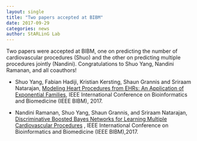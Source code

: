 ```yaml
---
layout: single
title: "Two papers accepted at BIBM"
date: 2017-09-29
categories: news
author: StARLinG Lab
---
```


Two papers were accepted at BIBM, one on predicting the number of cardiovascular procedures (Shuo) and the other on predicting multiple procedures jointly (Nandini). Congratulations to Shuo Yang, Nandini Ramanan, and all coauthors!

* Shuo Yang, Fabian Hadiji, Kristian Kersting, Shaun Grannis and Sriraam Natarajan, [Modeling Heart Procedures from EHRs: An Application of Exponential Families](/assets/pdfs/BIBMPDN.pdf), IEEE International Conference on Bioinformatics and Biomedicine (IEEE BIBM), 2017.

* Nandini Ramanan, Shuo Yang, Shaun Grannis, and Sriraam Natarajan, [Discriminative Boosted Bayes Networks for Learning Multiple Cardiovascular Procedures](/assets/pdfs/BIBM_DB2N.pdf) , IEEE International Conference on Bioinformatics and Biomedicine (IEEE BIBM),2017.

